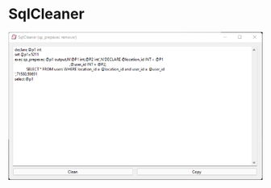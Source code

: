 # SqlCleaner
![screenshot](https://github.com/scompton93/SqlCleaner/blob/master/SqlCleaner/ScreenShot.png?raw=true)
